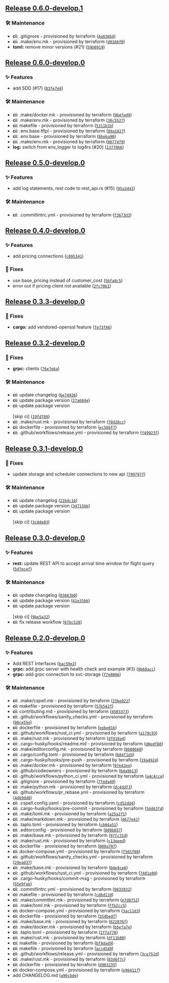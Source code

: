 ## [Release 0.6.0-develop.1](https://github.com/Arrow-air/svc-cargo/releases/tag/v0.6.0-develop.1)

### 🛠 Maintenance

-  **ci:** .gitignore - provisioned by terraform ([`4a038b4`](https://github.com/Arrow-air/svc-cargo/commit/4a038b4780bf9cdb21053abbcb1e377d25444efa))
-  **ci:** .make/env.mk - provisioned by terraform ([`d0166f0`](https://github.com/Arrow-air/svc-cargo/commit/d0166f0023644c13f60f805813f598e4ca898ac8))
-  **toml:** remove minor versions (#21) ([`59b0919`](https://github.com/Arrow-air/svc-cargo/commit/59b0919cff3e32161abdafeaf69c413a9c005e63))

## [Release 0.6.0-develop.0](https://github.com/Arrow-air/svc-cargo/releases/tag/v0.6.0-develop.0)

### ✨ Features

- add SDD (#17) ([`83fe7e8`](https://github.com/Arrow-air/svc-cargo/commit/83fe7e894c8e97ea97b7bb31302741a02a402866))

### 🛠 Maintenance

-  **ci:** .make/docker.mk - provisioned by terraform ([`964fed9`](https://github.com/Arrow-air/svc-cargo/commit/964fed9237bcad18b44f1a62936f65f982a9944e))
-  **ci:** .make/env.mk - provisioned by terraform ([`30c5527`](https://github.com/Arrow-air/svc-cargo/commit/30c552747b98d6aabbae892fa65d9e135c717dac))
-  **ci:** makefile - provisioned by terraform ([`5311b1b`](https://github.com/Arrow-air/svc-cargo/commit/5311b1b6a1b9b6eb1d5fd2b3d10e3429a076fc74))
-  **ci:** .env.base.tftpl - provisioned by terraform ([`89a1827`](https://github.com/Arrow-air/svc-cargo/commit/89a18274632c2f62b52d4ae31a93838921dae0ab))
-  **ci:** .env.base - provisioned by terraform ([`8beba98`](https://github.com/Arrow-air/svc-cargo/commit/8beba980dfba1c3ebeac8dba68db75def7150251))
-  **ci:** .make/env.mk - provisioned by terraform ([`80774f9`](https://github.com/Arrow-air/svc-cargo/commit/80774f946e2b433c7ca44f61b1e6de47aa32b063))
-  **log:** switch from env_logger to log4rs (#20) ([`1377066`](https://github.com/Arrow-air/svc-cargo/commit/1377066426eeff3d67d4d628e7c5f82da5db2a33))

## [Release 0.5.0-develop.0](https://github.com/Arrow-air/svc-cargo/releases/tag/v0.5.0-develop.0)

### ✨ Features

- add log statements, rest code to rest_api.rs (#15) ([`95a3d43`](https://github.com/Arrow-air/svc-cargo/commit/95a3d43d12ee3981d63d04c3adff20bfa37380e6))

### 🛠 Maintenance

-  **ci:** .commitlintrc.yml - provisioned by terraform ([`f3673d3`](https://github.com/Arrow-air/svc-cargo/commit/f3673d377aa624720d319d6ac914ad24b670577d))

## [Release 0.4.0-develop.0](https://github.com/Arrow-air/svc-cargo/releases/tag/v0.4.0-develop.0)

### ✨ Features

- add pricing connections ([`c095341`](https://github.com/Arrow-air/svc-cargo/commit/c0953410621c769a485dafe6f0edd6871af29250))

### 🐛 Fixes

- use base_pricing instead of customer_cost ([`5bfa8c5`](https://github.com/Arrow-air/svc-cargo/commit/5bfa8c58e96525ccf1913bdf1e3ff75f85a5c8e8))
- error out if pricing client not available ([`2fc70b1`](https://github.com/Arrow-air/svc-cargo/commit/2fc70b199aff09625dc964bc40b98fa5d2c9a31f))

## [Release 0.3.3-develop.0](https://github.com/Arrow-air/svc-cargo/releases/tag/v0.3.3-develop.0)

### 🐛 Fixes

-  **cargo:** add vendored-openssl feature ([`fe73f66`](https://github.com/Arrow-air/svc-cargo/commit/fe73f66eaf69d68e58bd29dc6e0dbadab1466695))

## [Release 0.3.2-develop.0](https://github.com/Arrow-air/svc-cargo/releases/tag/v0.3.2-develop.0)

### 🐛 Fixes

-  **grpc:** clients ([`76e7e6a`](https://github.com/Arrow-air/svc-cargo/commit/76e7e6a5f31be069c63035a249afe5b69153ae20))

### 🛠 Maintenance

-  **ci:** update changelog ([`6e74926`](https://github.com/Arrow-air/svc-cargo/commit/6e74926d2f9219022fb7b2f311dd72e9a7549ef6))
-  **ci:** update package version ([`27a68de`](https://github.com/Arrow-air/svc-cargo/commit/27a68ded5ee75aaf8207f42d96c9e1e4e3b06956))
-  **ci:** update package version<br/><br/>[skip ci] ([`19fd789`](https://github.com/Arrow-air/svc-cargo/commit/19fd789baf0677f0ccccbb73a5e43a1b2b3ebea0))
-  **ci:** .make/rust.mk - provisioned by terraform ([`70d28cc`](https://github.com/Arrow-air/svc-cargo/commit/70d28cc155fcd2f9f3842849b2c3ec8db9829514))
-  **ci:** dockerfile - provisioned by terraform ([`ec56bf7`](https://github.com/Arrow-air/svc-cargo/commit/ec56bf7bb4bbfa7dcf022003abb2a26228589451))
-  **ci:** .github/workflows/release.yml - provisioned by terraform ([`f49923f`](https://github.com/Arrow-air/svc-cargo/commit/f49923f8ebeffc03e21523effc117332dc6bbec5))

## [Release 0.3.1-develop.0](https://github.com/Arrow-air/svc-cargo/releases/tag/v0.3.1-develop.0)

### 🐛 Fixes

- update storage and scheduler connections to new api ([`799797f`](https://github.com/Arrow-air/svc-cargo/commit/799797f818c906955fa053e957493e90934e212d))

### 🛠 Maintenance

-  **ci:** update changelog ([`22bdc1b`](https://github.com/Arrow-air/svc-cargo/commit/22bdc1bc62a8986ed0ad1fbc4fbd4777786497e7))
-  **ci:** update package version ([`34715bb`](https://github.com/Arrow-air/svc-cargo/commit/34715bb1539bd6b35c16a27fc68648487d703f8a))
-  **ci:** update package version<br/><br/>[skip ci] ([`3c8de83`](https://github.com/Arrow-air/svc-cargo/commit/3c8de833edc2f0e67276bb30a4f0cf0949ebc594))

## [Release 0.3.0-develop.0](https://github.com/Arrow-air/svc-cargo/releases/tag/v0.3.0-develop.0)

### ✨ Features

-  **rest:** update REST API to accept arrival time window for flight query ([`5d7ecef`](https://github.com/Arrow-air/svc-cargo/commit/5d7eceff19d59f58f23e497513e1a107246864ac))

### 🛠 Maintenance

-  **ci:** update changelog ([`03683b0`](https://github.com/Arrow-air/svc-cargo/commit/03683b0b6db315f08600999a2d62ac1378afa611))
-  **ci:** update package version ([`41e35bb`](https://github.com/Arrow-air/svc-cargo/commit/41e35bb459aea4d519731894aaf7c76647d3634d))
-  **ci:** update package version<br/><br/>[skip ci] ([`9be5a32`](https://github.com/Arrow-air/svc-cargo/commit/9be5a3245da8b783d26e135a80e010590ae9e38e))
-  **ci:** fix release workflow ([`67bc528`](https://github.com/Arrow-air/svc-cargo/commit/67bc5284b14e5e6da66cc29a23c2163d08d36e30))

## [Release 0.2.0-develop.0](https://github.com/Arrow-air/svc-cargo/releases/tag/v0.2.0-develop.0)

### ✨ Features

- Add REST Interfaces ([`bac59e2`](https://github.com/Arrow-air/svc-cargo/commit/bac59e2e882c19e684425c7773b66197733a7aec))
-  **grpc:** add grpc server with health check and example (#3) ([`9b68acc`](https://github.com/Arrow-air/svc-cargo/commit/9b68acc6707495e920ec8875816e637da1228756))
-  **grpc:** add grpc connection to svc-storage ([`f7e8066`](https://github.com/Arrow-air/svc-cargo/commit/f7e8066618d32491851178e511bb6c6c12ba19c8))

### 🛠 Maintenance

-  **ci:** .make/cspell.mk - provisioned by terraform ([`25be822`](https://github.com/Arrow-air/svc-cargo/commit/25be822322aa43548104a6e27e1d9d2dab27ad00))
-  **ci:** makefile - provisioned by terraform ([`57b542f`](https://github.com/Arrow-air/svc-cargo/commit/57b542f64a418c3ac30e4eb82043d40da06484c8))
-  **ci:** contributing.md - provisioned by terraform ([`4503373`](https://github.com/Arrow-air/svc-cargo/commit/450337301fd1ef98876236329f434936c8093a89))
-  **ci:** .github/workflows/sanity_checks.yml - provisioned by terraform ([`08ce55e`](https://github.com/Arrow-air/svc-cargo/commit/08ce55e97b5bdb3a50088ca79aca932a9b966db2))
-  **ci:** dockerfile - provisioned by terraform ([`eebe01b`](https://github.com/Arrow-air/svc-cargo/commit/eebe01b607195a1e02351cdc6a5666edbe0b1a2a))
-  **ci:** .github/workflows/rust_ci.yml - provisioned by terraform ([`a179c93`](https://github.com/Arrow-air/svc-cargo/commit/a179c936a408a2b09c8c4a45540f7522b80d32ad))
-  **ci:** .make/rust.mk - provisioned by terraform ([`df018a4`](https://github.com/Arrow-air/svc-cargo/commit/df018a4be48db9ba821c1beeb49d7dc5f579a7af))
-  **ci:** .cargo-husky/hooks/readme.md - provisioned by terraform ([`d8edf88`](https://github.com/Arrow-air/svc-cargo/commit/d8edf8865c44a6d95a532f603c7995fbc9f1889a))
-  **ci:** .make/editorconfig.mk - provisioned by terraform ([`0b00660`](https://github.com/Arrow-air/svc-cargo/commit/0b006605662cc264640f73beb4d7c5fa2b2def32))
-  **ci:** .cargo/config.toml - provisioned by terraform ([`b84f1d3`](https://github.com/Arrow-air/svc-cargo/commit/b84f1d38e85721d78526f77ab3ed0b30ac16f3d3))
-  **ci:** .cargo-husky/hooks/pre-push - provisioned by terraform ([`19a4924`](https://github.com/Arrow-air/svc-cargo/commit/19a4924e54436f34f0516fa6332d957f366483f4))
-  **ci:** .make/docker.mk - provisioned by terraform ([`97e42ee`](https://github.com/Arrow-air/svc-cargo/commit/97e42eed09b77f4cbc8fa749b87a5d55aa8d280c))
-  **ci:** .github/codeowners - provisioned by terraform ([`6da9b13`](https://github.com/Arrow-air/svc-cargo/commit/6da9b13388c8b4358c3a4c6aabe26d91e692e6b3))
-  **ci:** .github/workflows/python_ci.yml - provisioned by terraform ([`a4c4cce`](https://github.com/Arrow-air/svc-cargo/commit/a4c4cce5b8b210f820285b361b8f54bfa4915e44))
-  **ci:** .gitignore - provisioned by terraform ([`7feda49`](https://github.com/Arrow-air/svc-cargo/commit/7feda496e4baf20ece53ebf7a0c0a6cead27fab5))
-  **ci:** .make/python.mk - provisioned by terraform ([`dc4ddf3`](https://github.com/Arrow-air/svc-cargo/commit/dc4ddf38a7e2eb6b22b2b984a330090b85353327))
-  **ci:** .github/workflows/pr_rebase.yml - provisioned by terraform ([`4d69dd8`](https://github.com/Arrow-air/svc-cargo/commit/4d69dd88d2beeda8b0f92633193849d4caca4c17))
-  **ci:** .cspell.config.yaml - provisioned by terraform ([`cd52dd4`](https://github.com/Arrow-air/svc-cargo/commit/cd52dd48baefc86c94ee61ce89110a90d7c5abfb))
-  **ci:** .cargo-husky/hooks/pre-commit - provisioned by terraform ([`5dd63f4`](https://github.com/Arrow-air/svc-cargo/commit/5dd63f4bc5d42db7af15e1baca344382926288d3))
-  **ci:** .make/toml.mk - provisioned by terraform ([`a25a2f1`](https://github.com/Arrow-air/svc-cargo/commit/a25a2f116919e4185e2312cc0065cff3a87d74b1))
-  **ci:** .make/markdown.mk - provisioned by terraform ([`4677e41`](https://github.com/Arrow-air/svc-cargo/commit/4677e41cfa47d757899a2663f9bb8bd2a9042b42))
-  **ci:** .taplo.toml - provisioned by terraform ([`cb04a51`](https://github.com/Arrow-air/svc-cargo/commit/cb04a5134b8fd78c8af7559d8840ccd7cac535b4))
-  **ci:** .editorconfig - provisioned by terraform ([`009b037`](https://github.com/Arrow-air/svc-cargo/commit/009b037e47efbc76e9a3d99ef23b123792271339))
-  **ci:** .make/base.mk - provisioned by terraform ([`97fc314`](https://github.com/Arrow-air/svc-cargo/commit/97fc31425ab4a44db30b84fe164944bbea82f096))
-  **ci:** .make/rust.mk - provisioned by terraform ([`c13eeed`](https://github.com/Arrow-air/svc-cargo/commit/c13eeed85a92ce54c6595066fe5be9ab05cddf6a))
-  **ci:** dockerfile - provisioned by terraform ([`089a797`](https://github.com/Arrow-air/svc-cargo/commit/089a797288f6eb3b5cb5fe91a6177213a8e685ae))
-  **ci:** docker-compose.yml - provisioned by terraform ([`f565f88`](https://github.com/Arrow-air/svc-cargo/commit/f565f88dd189523eeb604f7ef9a077b491e9c5fa))
-  **ci:** .github/workflows/sanity_checks.yml - provisioned by terraform ([`29ead37`](https://github.com/Arrow-air/svc-cargo/commit/29ead37ad8d319860745d744202dda37b3f4be8a))
-  **ci:** .make/base.mk - provisioned by terraform ([`0de9ce6`](https://github.com/Arrow-air/svc-cargo/commit/0de9ce6a3d4c4f95feb50b4c15ccac581c7b4a81))
-  **ci:** .github/workflows/rust_ci.yml - provisioned by terraform ([`7401a99`](https://github.com/Arrow-air/svc-cargo/commit/7401a9969aca4786c29fee6114136d9b3842d04b))
-  **ci:** .cargo-husky/hooks/commit-msg - provisioned by terraform ([`55e9fab`](https://github.com/Arrow-air/svc-cargo/commit/55e9fabe80f50a123dcb50cabd41b0fd89c84bd5))
-  **ci:** .commitlintrc.yml - provisioned by terraform ([`9833932`](https://github.com/Arrow-air/svc-cargo/commit/98339325a12c0eb0c338caca3a0682e461366a2f))
-  **ci:** makefile - provisioned by terraform ([`cd6d110`](https://github.com/Arrow-air/svc-cargo/commit/cd6d1102d9f3b1f39bea92be398aab1e7d9dbb4c))
-  **ci:** .make/commitlint.mk - provisioned by terraform ([`e7d8752`](https://github.com/Arrow-air/svc-cargo/commit/e7d8752f1809b51f808f2b5bb71e3c81bbfc55c4))
-  **ci:** .make/toml.mk - provisioned by terraform ([`ffb2cc5`](https://github.com/Arrow-air/svc-cargo/commit/ffb2cc527a9910ba1f1df570994e214565249003))
-  **ci:** docker-compose.yml - provisioned by terraform ([`3ac11d3`](https://github.com/Arrow-air/svc-cargo/commit/3ac11d3ae9693c3e72e169236430d36da63d8c09))
-  **ci:** dockerfile - provisioned by terraform ([`354bedf`](https://github.com/Arrow-air/svc-cargo/commit/354bedf2da187836ed649ce7e68efc526809ede8))
-  **ci:** .make/base.mk - provisioned by terraform ([`622876f`](https://github.com/Arrow-air/svc-cargo/commit/622876f41a0c3d66ab46238b8505f62c198fdf92))
-  **ci:** .make/docker.mk - provisioned by terraform ([`b5efa7e`](https://github.com/Arrow-air/svc-cargo/commit/b5efa7ee3aca7c609a9d7c1a40329d2acf641812))
-  **ci:** .taplo.toml - provisioned by terraform ([`2ffa778`](https://github.com/Arrow-air/svc-cargo/commit/2ffa778c23004c0e126aeec7054573d8a8e14b95))
-  **ci:** .make/rust.mk - provisioned by terraform ([`df11b80`](https://github.com/Arrow-air/svc-cargo/commit/df11b801384a9a0cc84e1562712c9602faf81c86))
-  **ci:** makefile - provisioned by terraform ([`bf8dad9`](https://github.com/Arrow-air/svc-cargo/commit/bf8dad978c92ffbdaa78a2be1df0a8e8ab5c5b8b))
-  **ci:** makefile - provisioned by terraform ([`acc4549`](https://github.com/Arrow-air/svc-cargo/commit/acc454960dd94210ac7226e9c60347d0c53e14ff))
-  **ci:** .github/workflows/release.yml - provisioned by terraform ([`3ce752d`](https://github.com/Arrow-air/svc-cargo/commit/3ce752d2148b83d1039e2b96b8082b36aaea8031))
-  **ci:** .make/rust.mk - provisioned by terraform ([`83d6f7c`](https://github.com/Arrow-air/svc-cargo/commit/83d6f7cde3335db984dc3297435c614cf77cec9f))
-  **ci:** dockerfile - provisioned by terraform ([`d903235`](https://github.com/Arrow-air/svc-cargo/commit/d903235d671018c855a355e7fc8831f2016b5d48))
-  **ci:** docker-compose.yml - provisioned by terraform ([`e96411f`](https://github.com/Arrow-air/svc-cargo/commit/e96411f9ca6f46ae9a169477343d6eee83f8626e))
- add CHANGELOG.md ([`a90cbde`](https://github.com/Arrow-air/svc-cargo/commit/a90cbdebac721a25fc9ecab4d378c01c5e940e67))
